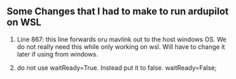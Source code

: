 ## Some Changes that I had to make to run ardupilot on WSL

1. Line 867: this line forwards oru mavlink out to the host windows OS.
We do not really need this while only working on wsl. Will have to change it later if using from windows.

2. do not use waitReady=True. Instead put it to false. waitReady=False;
